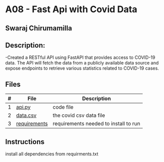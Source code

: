 # A08 - Fast Api with Covid Data
## Swaraj Chirumamilla
## Description:

-Created a RESTful API using FastAPI that provides access to COVID-19 data. The API will fetch the data from a publicly available data source and expose endpoints to retrieve various statistics related to COVID-19 cases.


## Files

|   #   | File            | Description                                        |
| :---: | --------------- | -------------------------------------------------- |
|   1   |  [api.py](https://github.com/swarajtwok/4883-SoftwareTools-Chirumamilla/blob/main/Assignments/A08/api.py)  |   code file  |
|   2 | [data.csv](https://github.com/swarajtwok/4883-SoftwareTools-Chirumamilla/blob/main/Assignments/A08/data.csv) | the covid csv data file |
|    3 | [requirements](https://github.com/swarajtwok/4883-SoftwareTools-Chirumamilla/blob/main/Assignments/A08/requirements.txt) | requirements needed to install to run|



## Instructions

 install all dependencies from requirments.txt



